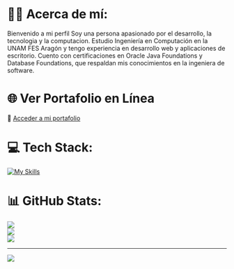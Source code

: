 # 🐐💽 Acerca de mí:
Bienvenido a mi perfil 
Soy una persona apasionado por el desarrollo, la tecnologia y la computacion. Estudio Ingeniería en Computación en la UNAM FES Aragón y tengo experiencia en desarrollo web y aplicaciones de escritorio. Cuento con certificaciones en Oracle Java Foundations y Database Foundations, que respaldan mis conocimientos en la ingeniera de software.

# 🌐 Ver Portafolio en Línea
🔗 [Acceder a mi portafolio](https://ederaj30.github.io/MI-PORTAFOLIO-EAJ/)

# 💻 Tech Stack:
[![My Skills](https://skillicons.dev/icons?i=js,html,css,git,docker,nodejs,react,python,spring,java,mysql)](https://skillicons.dev)
# 📊 GitHub Stats:
![](https://github-readme-stats.vercel.app/api?username=EderAJ30&theme=tokyonight&hide_border=false&include_all_commits=false&count_private=false)<br/>
![](https://github-readme-streak-stats.herokuapp.com/?user=EderAJ30&theme=tokyonight&hide_border=false)<br/>
![](https://github-readme-stats.vercel.app/api/top-langs/?username=EderAJ30&theme=tokyonight&hide_border=false&include_all_commits=false&count_private=false&layout=compact)

---
[![](https://visitcount.itsvg.in/api?id=EderAJ30&icon=0&color=12)](https://visitcount.itsvg.in)

<!-- Proudly created with GPRM ( https://gprm.itsvg.in ) -->
